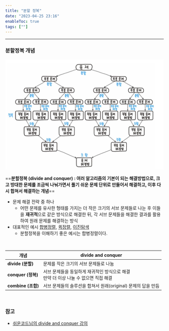 ```yaml
---
title: "분할 정복"
date: "2023-04-25 23:16"
enableToc: true
tags: [""]
---
```


<hr>

### 분할정복 개념

![](brain/image/divideConquer-1.png)

==**분할정복 (divide and conquer) : 여러 알고리즘의 기본이 되는 해결방법으로, 크고 방대한 문제를 조금씩 나눠가면서 풀기 쉬운 문제 단위로 만들어서 해결하고, 이후 다시 합쳐서 해결하는 개념**==
- 문제 해결 전략 중 하나
	- 어떤 문제를 유사한 형태를 가지는 더 작은 크기의 서브 문제들로 나눈 후 이들을 **재귀적**으로 같은 방식으로 해결한 뒤, 각 서브 문제들을 해결한 결과를 활용하여 원래 문제를 해결하는 방식
- 대표적인 예시 [합병정렬](brain/CS/Algo/sort/comparison/mergeSort), [퀵정렬](brain/CS/Algo/sort/comparison/quickSort), [이진탐색](brain/CS/Algo/principle/binarySearch)
	- 분할정복을 이해하기 좋은 예시는 합병정렬이다.

<br>

| 개념               | divide and conquer                                                                       |
| ------------------ | ---------------------------------------------------------------------------------------- |
| **divide (분할)**  | 문제를 작은 크기의 서브 문제들로 나눔                                                    |
| **conquer (정복)** | 서브 문제들을 동일하게 재귀적인 방식으로 해결 <br> 만약 더 이상 나눌 수 없으면 직접 해결 |
| **combine (조합)** | 서브 문제들의 솔루션을 합쳐서 원래(original) 문제의 답을 만듬                                                                                         |

<br>



### 참고

- <a href='https://www.youtube.com/watch?v=aj3vw_KDmxc&t=2s' target='_blank'>쉬운코드님의 divide and conquer 강의</a>